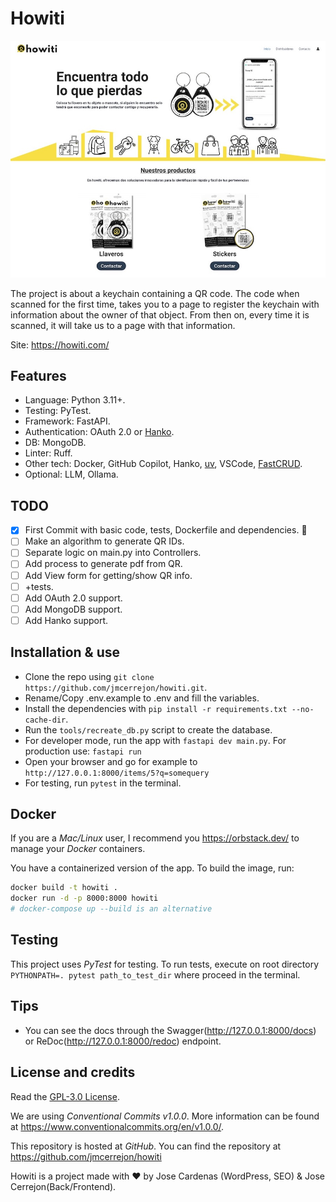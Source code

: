 # Howiti

<p align="center">
  <img src="screenshots/howiti_website.jpg" alt="Howiti website">
</p>

The project is about a keychain containing a QR code. The code when scanned for the first time, takes you to a page to register the keychain with information about the owner of that object. From then on, every time it is scanned, it will take us to a page with that information.

Site: https://howiti.com/

## Features

-   Language: Python 3.11+.
-   Testing: PyTest.
-   Framework: FastAPI.
-   Authentication: OAuth 2.0 or [Hanko](https://github.com/teamhanko/hanko).
-   DB: MongoDB.
-   Linter: Ruff.
-   Other tech: Docker, GitHub Copilot, Hanko, [uv](https://astral.sh/blog/uv), VSCode, [FastCRUD](https://medium.com/@igorbenav/prototyping-fastapi-faster-with-fastcrud-5676a0499e97).
-   Optional: LLM, Ollama.

## TODO

-   [x] First Commit with basic code, tests, Dockerfile and dependencies. 🚀
-   [ ] Make an algorithm to generate QR IDs.
-   [ ] Separate logic on main.py into Controllers.
-   [ ] Add process to generate pdf from QR.
-   [ ] Add View form for getting/show QR info.
-   [ ] +tests.
-   [ ] Add OAuth 2.0 support.
-   [ ] Add MongoDB support.
-   [ ] Add Hanko support.

## Installation & use

-   Clone the repo using `git clone https://github.com/jmcerrejon/howiti.git`.
-   Rename/Copy .env.example to .env and fill the variables.
-   Install the dependencies with `pip install -r requirements.txt --no-cache-dir`.
-   Run the `tools/recreate_db.py` script to create the database.
-   For developer mode, run the app with `fastapi dev main.py`. For production use: `fastapi run`
-   Open your browser and go for example to `http://127.0.0.1:8000/items/5?q=somequery`
-   For testing, run `pytest` in the terminal.

## Docker

If you are a _Mac/Linux_ user, I recommend you https://orbstack.dev/ to manage your _Docker_ containers.

You have a containerized version of the app. To build the image, run:

```sh
docker build -t howiti .
docker run -d -p 8000:8000 howiti
# docker-compose up --build is an alternative
```

## Testing

This project uses _PyTest_ for testing. To run tests, execute on root directory `PYTHONPATH=. pytest path_to_test_dir` where proceed in the terminal.

## Tips

-   You can see the docs through the Swagger(http://127.0.0.1:8000/docs) or ReDoc(http://127.0.0.1:8000/redoc) endpoint.

## License and credits

Read the [GPL-3.0 License](LICENSE).

We are using _Conventional Commits v1.0.0_. More information can be found at https://www.conventionalcommits.org/en/v1.0.0/.

This repository is hosted at _GitHub_. You can find the repository at https://github.com/jmcerrejon/howiti

Howiti is a project made with ♥ by Jose Cardenas (WordPress, SEO) & Jose Cerrejon(Back/Frontend).
